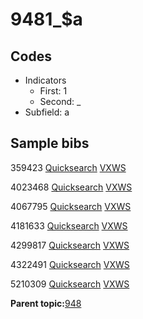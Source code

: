 # 9481\_$a

## Codes

-   Indicators
    -   First: 1
    -   Second: \_
-   Subfield: a

## Sample bibs

359423 [Quicksearch](https://search.library.yale.edu/catalog/359423) [VXWS](http://prodorbis.library.yale.edu:7014/vxws/GetHoldingsService?bibId=359423)

4023468 [Quicksearch](https://search.library.yale.edu/catalog/4023468) [VXWS](http://prodorbis.library.yale.edu:7014/vxws/GetHoldingsService?bibId=4023468)

4067795 [Quicksearch](https://search.library.yale.edu/catalog/4067795) [VXWS](http://prodorbis.library.yale.edu:7014/vxws/GetHoldingsService?bibId=4067795)

4181633 [Quicksearch](https://search.library.yale.edu/catalog/4181633) [VXWS](http://prodorbis.library.yale.edu:7014/vxws/GetHoldingsService?bibId=4181633)

4299817 [Quicksearch](https://search.library.yale.edu/catalog/4299817) [VXWS](http://prodorbis.library.yale.edu:7014/vxws/GetHoldingsService?bibId=4299817)

4322491 [Quicksearch](https://search.library.yale.edu/catalog/4322491) [VXWS](http://prodorbis.library.yale.edu:7014/vxws/GetHoldingsService?bibId=4322491)

5210309 [Quicksearch](https://search.library.yale.edu/catalog/5210309) [VXWS](http://prodorbis.library.yale.edu:7014/vxws/GetHoldingsService?bibId=5210309)

**Parent topic:**[948](../../tags/948/948.md)

